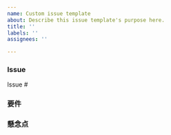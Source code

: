 ```yaml
---
name: Custom issue template
about: Describe this issue template's purpose here.
title: ''
labels: ''
assignees: ''

---
```


### Issue
Issue #
### 要件

### 懸念点
